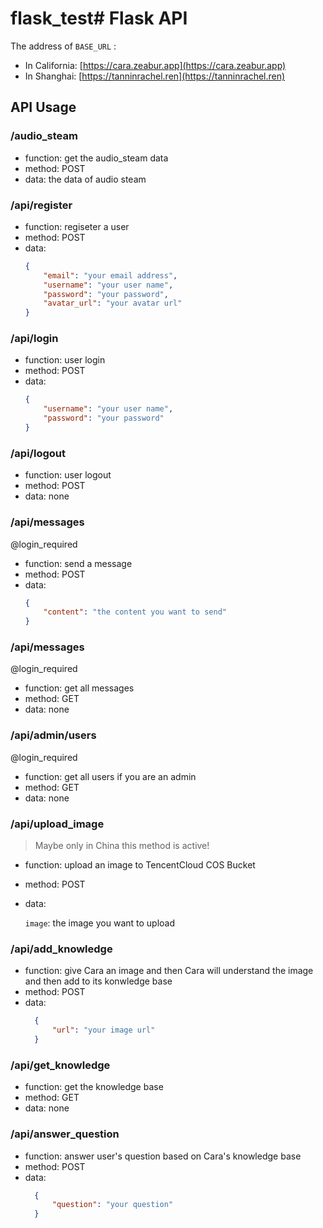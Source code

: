 # flask_test# Flask API

The address of `BASE_URL` :
* In California: [https://cara.zeabur.app](https://cara.zeabur.app)
* In Shanghai: [https://tanninrachel.ren](https://tanninrachel.ren)

## API Usage

### /audio_steam

* function: get the audio_steam data
* method: POST
* data: the data of audio steam

### /api/register

* function: regiseter a user
* method: POST
* data:
	```json
	{
		"email": "your email address",
		"username": "your user name",
		"password": "your password",
		"avatar_url": "your avatar url"
	}
	```

### /api/login

* function: user login
* method: POST
* data:
	```json
	{
		"username": "your user name",
		"password": "your password"
	}
	```

### /api/logout

* function: user logout
* method: POST
* data: none

### /api/messages

@login_required
* function: send a message
* method: POST
* data:
	```json
	{
		"content": "the content you want to send"
	}
	```

### /api/messages

@login_required
* function: get all messages
* method: GET
* data: none

### /api/admin/users

@login_required
* function: get all users if you are an admin
* method: GET
* data: none

### /api/upload_image

> Maybe only in China this method is active!

* function: upload an image to TencentCloud COS Bucket
* method: POST
* data: 
  
	`image`: the image you want to upload

### /api/add_knowledge

* function: give Cara an image and then Cara will understand the image and then add to its konwledge base
* method: POST
* data:
  ```json
	{
		"url": "your image url"
	}

### /api/get_knowledge

* function: get the knowledge base
* method: GET
* data: none

### /api/answer_question

* function: answer user's question based on Cara's knowledge base
* method: POST
* data:
  ```json
	{
		"question": "your question"
	}